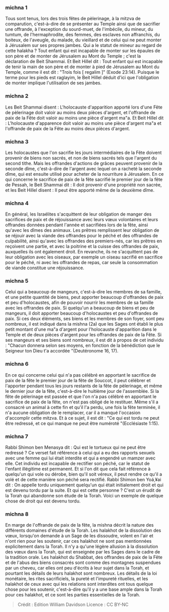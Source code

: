 
### michna 1
Tous sont tenus, lors des trois fêtes de pèlerinage, à la mitzva de comparution, c'est-à-dire de se présenter au Temple ainsi que de sacrifier une offrande, à l'exception du sourd-muet, de l'imbécile, du mineur, du tumtum, de l'hermaphrodite, des femmes, des esclaves non affranchis, du boiteux, de l'aveugle, du malade, du vieillard et de celui qui ne peut monter à Jérusalem sur ses propres jambes. Qui a le statut de mineur au regard de cette halakha ? Tout enfant qui est incapable de monter sur les épaules de son père et de monter de Jérusalem au Mont du Temple ; c'est la déclaration de Beit Shammai. Et Beit Hillel dit : Tout enfant qui est incapable de tenir la main de son père et de monter à pied de Jérusalem au Mont du Temple, comme il est dit : "Trois fois [ regalim ]" (Exode 23:14). Puisque le terme pour les pieds est raglayim, le Beit Hillel déduit d'ici que l'obligation de monter implique l'utilisation de ses jambes.

### michna 2
Les Beit Shammai disent : L'holocauste d'apparition apporté lors d'une Fête de pèlerinage doit valoir au moins deux pièces d'argent, et l'offrande de paix de la Fête doit valoir au moins une pièce d'argent ma"a. Et Beit Hillel dit : L'holocauste d'apparence doit valoir au moins une pièce d'argent ma"a et l'offrande de paix de la Fête au moins deux pièces d'argent.

### michna 3
Les holocaustes que l'on sacrifie les jours intermédiaires de la Fête doivent provenir de biens non sacrés, et non de biens sacrés tels que l'argent du second tithe. Mais les offrandes d'actions de grâces peuvent provenir de la seconde dîme, c'est-à-dire de l'argent avec lequel on a racheté la seconde dîme, qui est ensuite utilisé pour acheter de la nourriture à Jérusalem. En ce qui concerne le sacrifice de paix de la fête sacrifié le premier jour de la fête de Pessah, le Beit Shammai dit : Il doit provenir d'une propriété non sacrée, et les Beit Hillel disent : Il peut être apporté même de la deuxième dîme.

### michna 4
En général, les Israélites s'acquittent de leur obligation de manger des sacrifices de paix et de réjouissance avec leurs vœux volontaires et leurs offrandes données pendant l'année et sacrifiées lors de la fête, ainsi qu'avec les dîmes des animaux. Les prêtres remplissent leur obligation de se réjouir avec la viande des offrandes pour le péché et des offrandes de culpabilité, ainsi qu'avec les offrandes des premiers-nés, car les prêtres en reçoivent une partie, et avec la poitrine et la cuisse des offrandes de paix, auxquelles ils ont également droit. En revanche, ils ne s'acquittent pas de leur obligation avec les oiseaux, par exemple un oiseau sacrifié en sacrifice pour le péché, ni avec les offrandes de repas, car seule la consommation de viande constitue une réjouissance.

### michna 5
Celui qui a beaucoup de mangeurs, c'est-à-dire les membres de sa famille, et une petite quantité de biens, peut apporter beaucoup d'offrandes de paix et peu d'holocaustes, afin de pouvoir nourrir les membres de sa famille avec les offrandes de paix. Si quelqu'un a beaucoup de biens et peu de mangeurs, il doit apporter beaucoup d'holocaustes et peu d'offrandes de paix. Si ces deux éléments, ses biens et les membres de son foyer, sont peu nombreux, il est indiqué dans la mishna (2a) que les Sages ont établi le plus petit montant d'une ma"a d'argent pour l'holocauste d'apparition dans le Temple et de deux pièces d'argent pour les offrandes de paix de la Fête. Si ses mangeurs et ses biens sont nombreux, il est dit à propos de cet individu : "Chacun donnera selon ses moyens, en fonction de la bénédiction que le Seigneur ton Dieu t'a accordée "(Deutéronome 16, 17).

### michna 6
En ce qui concerne celui qui n'a pas célébré en apportant le sacrifice de paix de la fête le premier jour de la fête de Souccot, il peut célébrer et l'apporter pendant tous les jours restants de la fête de pèlerinage, et même le dernier jour de la fête, c'est-à-dire le huitième jour de l'assemblée. Si la fête de pèlerinage est passée et que l'on n'a pas célébré en apportant le sacrifice de paix de la fête, on n'est pas obligé de le restituer. Même s'il a consacré un animal à cette fin et qu'il l'a perdu, une fois la fête terminée, il n'a aucune obligation de le remplacer, car il a manqué l'occasion d'accomplir cette mitzva. Et à ce sujet, il est dit : "Ce qui est tordu ne peut être redressé, et ce qui manque ne peut être numéroté "(Ecclésiaste 1:15).

### michna 7
Rabbi Shimon ben Menasya dit : Qui est le tortueux qui ne peut être redressé ? Ce verset fait référence à celui qui a eu des rapports sexuels avec une femme qui lui était interdite et qui a engendré un mamzer avec elle. Cet individu est incapable de rectifier son péché, car le statut de l'enfant illégitime est permanent. Et si l'on dit que cela fait référence à quelqu'un qui vole ou dérobe, bien qu'il soit véreux, il peut rendre ce qu'il a volé et de cette manière son péché sera rectifié. Rabbi Shimon ben Yoá¸¥ai dit : On appelle tordu uniquement quelqu'un qui était initialement droit et qui est devenu tordu par la suite. Et qui est cette personne ? C'est un érudit de la Torah qui abandonne son étude de la Torah. Voici un exemple de quelque chose de droit qui est devenu tordu.

### michna 8
En marge de l'offrande de paix de la fête, la mishna décrit la nature des différents domaines d'étude de la Torah. Les halakhot de la dissolution des vœux, lorsqu'on demande à un Sage de les dissoudre, volent en l'air et n'ont rien pour les soutenir, car ces halakhot ne sont pas mentionnées explicitement dans la Torah. Il n'y a qu'une légère allusion à la dissolution des vœux dans la Torah, qui est enseignée par les Sages dans le cadre de la tradition orale. Les halakhot du Shabbat, des offrandes de paix de la Fête et de l'abus des biens consacrés sont comme des montagnes suspendues par un cheveu, car elles ont peu d'écrits à leur sujet dans la Torah, et pourtant les détails de leurs halakhot sont nombreux. Les détails de la loi monétaire, les rites sacrificiels, la pureté et l'impureté rituelles, et les halakhot de ceux avec qui les relations sont interdites ont tous quelque chose pour les soutenir, c'est-à-dire qu'il y a une base ample dans la Torah pour ces halakhot, et ce sont les parties essentielles de la Torah.

>Crédit : Edition William Davidson
>Licence : CC BY-NC
